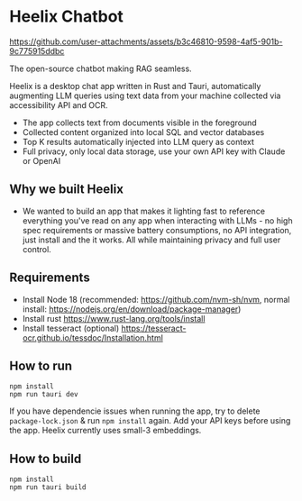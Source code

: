 # Heelix Chatbot

https://github.com/user-attachments/assets/b3c46810-9598-4af5-901b-9c775915ddbc


The open-source chatbot making RAG seamless. 

Heelix is a desktop chat app written in Rust and Tauri, automatically augmenting LLM queries using text data from your machine collected via accessibility API and OCR. 

- The app  collects text from documents visible in the foreground
- Collected content organized into local SQL and vector databases
- Top K results automatically injected into LLM query as context
- Full privacy, only local data storage, use your own API key with Claude or OpenAI

## Why we built Heelix
- We wanted to build an app that makes it lighting fast to reference everything you've read on any app when interacting with LLMs - no high spec requirements or massive battery consumptions, no API integration, just install and the it works. All while maintaining privacy and full user control. 

## Requirements

- Install Node 18 (recommended: https://github.com/nvm-sh/nvm, normal install: https://nodejs.org/en/download/package-manager)
- Install rust https://www.rust-lang.org/tools/install
- Install tesseract (optional) https://tesseract-ocr.github.io/tessdoc/Installation.html

## How to run

```
npm install
npm run tauri dev
```

If you have dependencie issues when running the app, try to delete `package-lock.json` & run `npm install` again. Add your API keys before using the app. Heelix currently uses small-3 embeddings. 

## How to build

```
npm install
npm run tauri build
```

